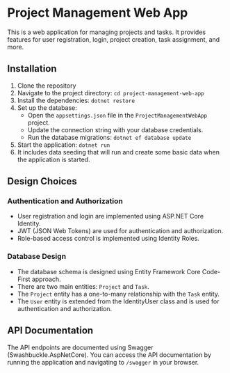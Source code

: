 # Project Management Web App

This is a web application for managing projects and tasks. It provides features for user registration, login, project creation, task assignment, and more.

## Installation

1. Clone the repository
2. Navigate to the project directory: `cd project-management-web-app`
3. Install the dependencies: `dotnet restore`
4. Set up the database:
   - Open the `appsettings.json` file in the `ProjectManagementWebApp` project.
   - Update the connection string with your database credentials.
   - Run the database migrations: `dotnet ef database update`
5. Start the application: `dotnet run`
6.  It includes data seeding that will run and create some basic data when the application is started.

## Design Choices

### Authentication and Authorization

- User registration and login are implemented using ASP.NET Core Identity.
- JWT (JSON Web Tokens) are used for authentication and authorization.
- Role-based access control is implemented using Identity Roles.

### Database Design

- The database schema is designed using Entity Framework Core Code-First approach.
- There are two main entities: `Project` and `Task`.
- The `Project` entity has a one-to-many relationship with the `Task` entity.
- The `User` entity is extended from the IdentityUser class and is used for authentication and authorization.

## API Documentation

The API endpoints are documented using Swagger (Swashbuckle.AspNetCore). You can access the API documentation by running the application and navigating to `/swagger` in your browser.
